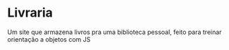 # Livraria
Um site que armazena livros pra uma biblioteca pessoal, feito para treinar orientação a objetos com JS
